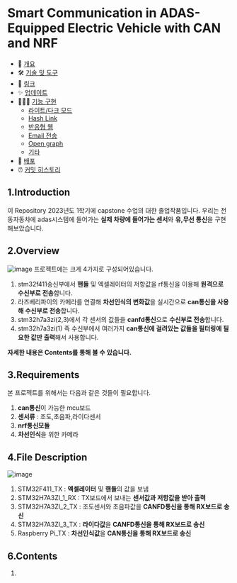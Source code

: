 # Smart Communication in ADAS-Equipped Electric Vehicle with CAN and NRF


- 📝 [개요](#1introduction)
- 🛠 [기술 및 도구](#-기술-및-도구)
- 🔗 [링크](#4.-File-Description)
- ✨ [업데이트](#-업데이트)
- 👨🏻‍💻 [기능 구현](#-기능-구현)
  - [라이트/다크 모드](#1-라이트/다크-모드)
  - [Hash Link](#2-Hash-Link)
  - [반응형 웹](#3-반응형-웹)
  - [Email 전송](#4-Email-전송)
  - [Open graph](#5-Open-graph)
  - [기타](#6-기타-기능)
- 🚀 [배포](#-배포)
- ⏰ [커밋 히스토리](#-커밋-히스토리)


## 1.Introduction 
이 Repository 2023년도 1학기에 capstone 수업의 대한 졸업작품입니다.
우리는 전동자동차에 adas시스템에 들어가는 **실제 차량에 들어가는 센서**와 **유,무선 통신**을 구현해보았습니다.

## 2.Overview
![image](https://github.com/sc11046/adas_with_can_nrf/assets/121782720/2adb81d7-0ad7-4dd9-9e30-1acd12218d63)
프로젝트에는 크게 4가지로 구성되어있습니다.

1) stm32f411송신부에서 **핸들** 및 엑셀레이터의 저항값을 rf통신을 이용해 **원격으로 수신부로 전송**합니다.
2) 라즈베리파이의 카메라를 연결해 **차선인식의 변화값**을 실시간으로 **can통신을 사용해 수신부로 전송**합니다.
3) stm32h7a3zi(2,3)에서 각 센서의 값들을 **canfd통신**으로 **수신부로 전송**합니다.
4) stm32h7a3zi(1) 즉 수신부에서 여러가지 **can통신에 걸려있는 값들을 필터링에 필요한 값만 출력**해서 사용합니다.

**자세한 내용은 Contents를 통해 볼 수 있습니다.**

## 3.Requirements

본 프로젝트를 위해서는 다음과 같은 것들이 필요합니다.

1) **can통신**이 가능한 mcu보드
2) **센서류** : 조도,초음파,라이다센서
3) **nrf통신모듈**
4) **차선인식**을 위한 카메라

## 4.File Description
![image](https://github.com/sc11046/adas_with_can_nrf/assets/121782720/63862075-ed62-4683-b8c8-1eb82d0f53ff)

1) STM32F411_TX : **엑셀레이터** 및 **핸들**의 값을 보냄
2) STM32H7A3ZI_1_RX : TX보드에서 보내는 **센서값과 저항값을 받아 출력**
3) STM32H7A3ZI_2_TX : 조도센서와 초음파값을 **CANFD통신을 통해 RX보드로 송신**
4) STM32H7A3ZI_3_TX : **라이다값**을 **CANFD통신을 통해 RX보드로 송신**
5) Raspberry Pi_TX : **차선인식값**을 **CAN통신을 통해 RX보드로 송신**

## 6.Contents
1) 

